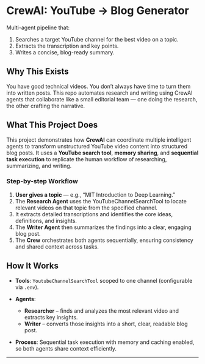 # CrewAI: YouTube → Blog Generator

Multi-agent pipeline that:

1. Searches a target YouTube channel for the best video on a topic.
2. Extracts the transcription and key points.
3. Writes a concise, blog-ready summary.

## Why This Exists

You have good technical videos. You don’t always have time to turn them into written posts. This repo automates research and writing using CrewAI agents that collaborate like a small editorial team — one doing the research, the other crafting the narrative.

## What This Project Does

This project demonstrates how **CrewAI** can coordinate multiple intelligent agents to transform unstructured YouTube video content into structured blog posts.
It uses a **YouTube search tool**, **memory sharing**, and **sequential task execution** to replicate the human workflow of researching, summarizing, and writing.

### Step-by-step Workflow

1. **User gives a topic** — e.g., “MIT Introduction to Deep Learning.”
2. The **Research Agent** uses the YouTubeChannelSearchTool to locate relevant videos on that topic from the specified channel.
3. It extracts detailed transcriptions and identifies the core ideas, definitions, and insights.
4. The **Writer Agent** then summarizes the findings into a clear, engaging blog post.
5. The **Crew** orchestrates both agents sequentially, ensuring consistency and shared context across tasks.

## How It Works

* **Tools**: `YoutubeChannelSearchTool` scoped to one channel (configurable via `.env`).
* **Agents**:

  * **Researcher** – finds and analyzes the most relevant video and extracts key insights.
  * **Writer** – converts those insights into a short, clear, readable blog post.
* **Process**: Sequential task execution with memory and caching enabled, so both agents share context efficiently.

---

